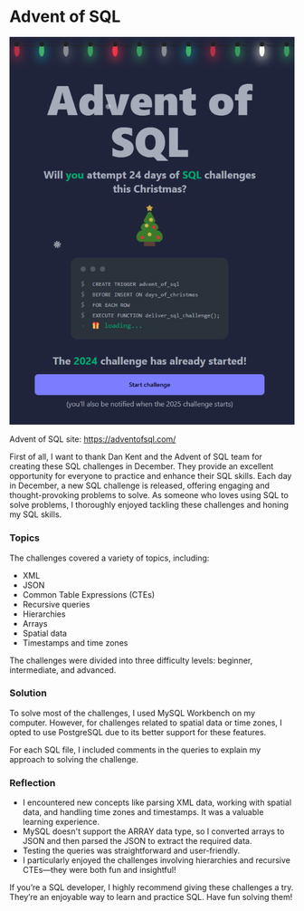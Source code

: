 # Advent of SQL

![image](https://github.com/le-luu/advent_of_sql_2024/blob/main/adven_of_sql_homescreen.png)

Advent of SQL site: https://adventofsql.com/

First of all, I want to thank Dan Kent and the Advent of SQL team for creating these SQL challenges in December. They provide an excellent opportunity for everyone to practice and enhance their SQL skills. Each day in December, a new SQL challenge is released, offering engaging and thought-provoking problems to solve. As someone who loves using SQL to solve problems, I thoroughly enjoyed tackling these challenges and honing my SQL skills.

### Topics 
The challenges covered a variety of topics, including:

- XML
- JSON
- Common Table Expressions (CTEs)
- Recursive queries
- Hierarchies
- Arrays
- Spatial data
- Timestamps and time zones

The challenges were divided into three difficulty levels: beginner, intermediate, and advanced.


### Solution
To solve most of the challenges, I used MySQL Workbench on my computer. However, for challenges related to spatial data or time zones, I opted to use PostgreSQL due to its better support for these features.

For each SQL file, I included comments in the queries to explain my approach to solving the challenge.

### Reflection
- I encountered new concepts like parsing XML data, working with spatial data, and handling time zones and timestamps. It was a valuable learning experience.
- MySQL doesn't support the ARRAY data type, so I converted arrays to JSON and then parsed the JSON to extract the required data.
- Testing the queries was straightforward and user-friendly.
- I particularly enjoyed the challenges involving hierarchies and recursive CTEs—they were both fun and insightful!

If you’re a SQL developer, I highly recommend giving these challenges a try. They’re an enjoyable way to learn and practice SQL. Have fun solving them!
